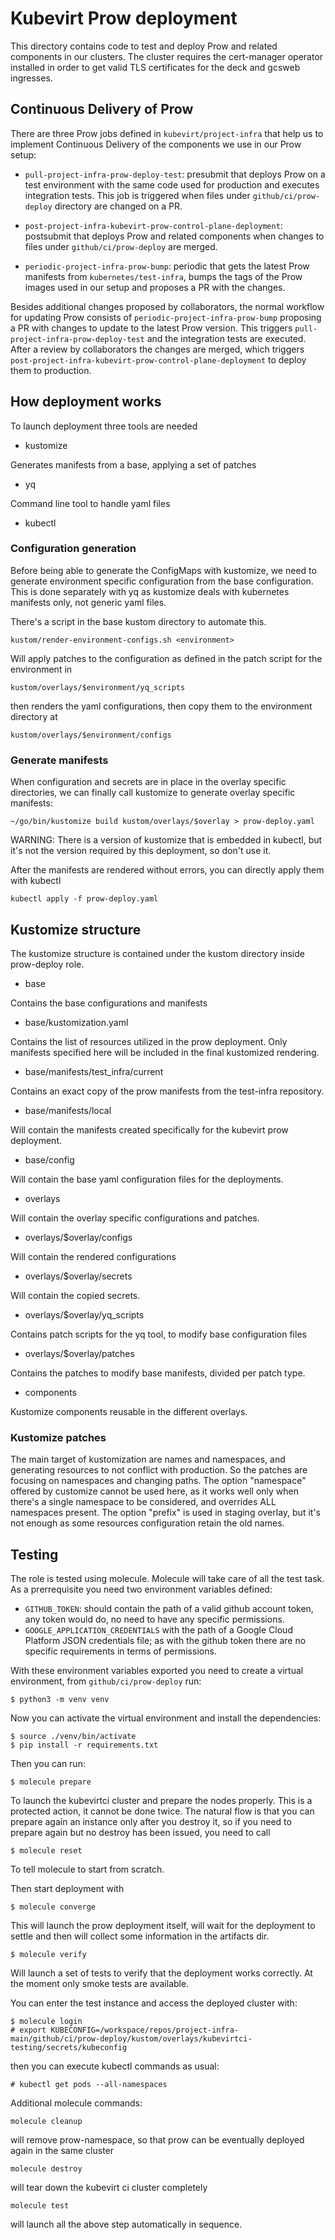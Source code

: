 # Kubevirt Prow deployment

This directory contains code to test and deploy Prow and related components
in our clusters. The cluster requires the cert-manager operator installed
in order to get valid TLS certificates for the deck and gcsweb ingresses.

## Continuous Delivery of Prow

There are three Prow jobs defined in `kubevirt/project-infra` that help us to
implement Continuous Delivery of the components we use in our Prow setup:

* `pull-project-infra-prow-deploy-test`: presubmit that deploys Prow on a test
environment with the same code used for production and executes integration tests.
This job is triggered when files under `github/ci/prow-deploy` directory are
changed on a PR.

* `post-project-infra-kubevirt-prow-control-plane-deployment`: postsubmit that deploys
Prow and related components when changes to files under `github/ci/prow-deploy`
are merged.

* `periodic-project-infra-prow-bump`: periodic that gets the latest Prow manifests
from `kubernetes/test-infra`, bumps the tags of the Prow images used in our
setup and proposes a PR with the changes.

Besides additional changes proposed by collaborators, the normal workflow for
updating Prow consists of `periodic-project-infra-prow-bump` proposing a PR with
changes to update to the latest Prow version. This triggers `pull-project-infra-prow-deploy-test`
and the integration tests are executed. After a review by collaborators the
changes are merged, which triggers `post-project-infra-kubevirt-prow-control-plane-deployment`
to deploy them to production.

## How deployment works

To launch deployment three tools are needed

- kustomize

Generates manifests from a base, applying a set of patches

- yq

Command line tool to handle yaml files

- kubectl

### Configuration generation

Before being able to generate the ConfigMaps with kustomize, we need to generate
environment specific configuration from the base configuration. This is done
separately with yq as kustomize deals with kubernetes manifests only, not generic yaml files.

There's a script in the base kustom directory to automate this.

    kustom/render-environment-configs.sh <environment>

Will apply patches to the configuration as defined in the patch script for the environment in

    kustom/overlays/$environment/yq_scripts

then renders the yaml configurations, then copy them to the environment directory at

    kustom/overlays/$environment/configs

### Generate manifests

When configuration and secrets are in place in the overlay specific directories,
we can finally call kustomize to generate overlay specific manifests:

    ~/go/bin/kustomize build kustom/overlays/$overlay > prow-deploy.yaml

WARNING: There is a version of kustomize that is embedded in kubectl, but it's not the version
required by this deployment, so don't use it.

After the manifests are rendered without errors, you can directly apply them with kubectl

    kubectl apply -f prow-deploy.yaml

## Kustomize structure

The kustomize structure is contained under the kustom directory inside prow-deploy role.

- base

Contains the base configurations and manifests

- base/kustomization.yaml

Contains the list of resources utilized in the prow deployment. Only manifests
specified here will be included in the final kustomized rendering.

- base/manifests/test_infra/current

Contains an exact copy of the prow manifests from the test-infra repository.

- base/manifests/local

Will contain the manifests created specifically for the kubevirt prow deployment.

- base/config

Will contain the base yaml configuration files for the deployments.

- overlays

Will contain the overlay specific configurations and patches.

- overlays/$overlay/configs

Will contain the rendered configurations

- overlays/$overlay/secrets

Will contain the copied secrets.

- overlays/$overlay/yq_scripts

Contains patch scripts for the yq tool, to modify base configuration files

- overlays/$overlay/patches

Contains the patches to modify base manifests, divided per patch type.

- components

Kustomize components reusable in the different overlays.

### Kustomize patches

The main target of kustomization are names and namespaces, and generating
resources to not conflict with production.
So the patches are focusing on namespaces and changing paths.
The option "namespace" offered by customize cannot be used here, as it works
well only when there's a single namespace to be considered, and overrides ALL
namespaces present.
The option "prefix" is used in staging overlay, but it's not enough as some
resources configuration retain the old names.

## Testing

The role is tested using molecule.
Molecule will take care of all the test task.
As a prerrequisite you need two environment variables defined:
* `GITHUB_TOKEN`: should contain the path of a valid github account token, any token would do,
no need to have any specific permissions.
* `GOOGLE_APPLICATION_CREDENTIALS` with the path of a Google Cloud Platform JSON credentials file; as with
the github token there are no specific requirements in terms of permissions.

With these environment variables exported you need to create a virtual environment, from `github/ci/prow-deploy` run:

    $ python3 -m venv venv

Now you can activate the virtual environment and install the dependencies:

    $ source ./venv/bin/activate
    $ pip install -r requirements.txt

Then you can run:

    $ molecule prepare

To launch the kubevirtci cluster and prepare the nodes
properly. This is a protected action, it cannot be done twice.
The natural flow is that you can prepare again an instance only
after you destroy it, so if you need to prepare again but no destroy
has been issued, you need to call

    $ molecule reset

To tell molecule to start from scratch.

Then start deployment with

    $ molecule converge

This will launch the prow deployment itself, will wait for the deployment
to settle and then will collect some information in the
artifacts dir.

    $ molecule verify

Will launch a set of tests to verify that the deployment
works correctly. At the moment only smoke tests are available.

You can enter the test instance and access the deployed cluster with:

    $ molecule login
    # export KUBECONFIG=/workspace/repos/project-infra-main/github/ci/prow-deploy/kustom/overlays/kubevirtci-testing/secrets/kubeconfig

then you can execute kubectl commands as usual:

    # kubectl get pods --all-namespaces

Additional molecule commands:

    molecule cleanup

will remove prow-namespace, so that prow can be eventually
deployed again in the same cluster

    molecule destroy

will tear down the kubevirt ci cluster completely

    molecule test

will launch all the above step automatically in sequence.
